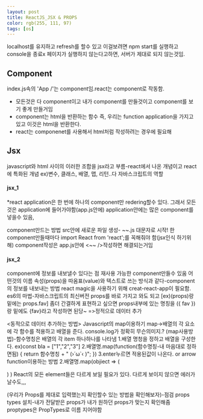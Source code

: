 ```yaml
---
layout: post
title: ReactJS_JSX & PROPS
color: rgb(255, 111, 97)
tags: [os]
---
```

<meta charset="utf-8">
<body>
localhost를 유지하고 refresh를 할수 있고 이걸보려면 npm start를 실행하고 console을 종료x
페이지가 실행하지 않는다고하면, 서버가 제대로 되지 않는것임.<br>
<h2>Component</h2>
index.js속의 'App /'는 component임.react는 component로 작동함.
<ul>
<li>모든것은 다 component이고 내가 component를 만들것이고 component를 보기 좋게 만들거임</li>
<li>component는 html을 반환하는 함수 즉, 우리는 function application을 가지고 있고 이것은 html을 반환한다. </li>
<li>react는 componenet를 사용해서 html처럼 작성하려는 경우에 필요해</li>
</ul>

<h2>Jsx</h2>
javascript와 html 사이의 이러한 조합을 jsx라고 부름-react에서 나온 개념이고 react에 특화된 개념
ex)변수, 클래스, 배열, 맵, 리턴..다 자바스크립트의 역할

<h4>jsx_1</h4>
*react application은 한 번에 하나의 component만 redering할수 있다. 그래서 모든것은 application에 들어가야함(app.js안에) application안에는 많은 component를 넣을수 있음, 

<p style=color: powderblue>component만드는 방법
src안에 새로운 파일 생성- ~~.js  대문자로 시작!
한 component만들때마다 import React from 'react';를 꼭해줘야 함(jsx인식 하기위해)
component작성은 app.js안에 <~~ />작성하면 해결되는거임</p>

<h4>jsx_2</h4>

<p>
component에 정보를 내보낼수 있다는 점
재사용 가능한 component만들수 있움
어떤것의 이름 속성(props)을 따옴표(value)와 텍스트로 쓰는 방식과 같다-component의 정보를 내보내는 방법
react magic을 사용하기 위해 creat-react-app이 필요함. 
es6의 마법-자바스크립트의 최신버전
props를 바로 가지고 와도 되고 [ex)(props)랑 밑에는 props.fav] 좀더 간결하게 표현하고 싶으면 props내부에 있는 명칭을 ({ fav })랑 밑에도 {fav}라고 작성하면 된당~ =>정적으로 데이터 추가

<동적으로 데이터 추가하는 방법>
Javascript의 map이용하기
map->배열의 각 요소에 각 함수를 적용하고 배열을 준다. 
console.log가 정확히 무슨의미지.?
(map사용방법)-함수명칭은 배열의 각 item 하나하나를 나타냄
1.배열 명청을 정하고 배열을 구성한다. ex)const bla = ["1","2","3"]
2.배열명.map(function(함수명칭-내 마음대로 정하면됨) {
    return 함수명칭 + " (›´ω`‹ )";
})
3.enter누르면 적용된값이 나온다.
or
arrow function이용하는 방법
2.배열명.map(objiect => (

)
)
React의 모든 element들은 다르게 보일 필요가 있다. 다르게 보이지 않으면 에러가 날수도,,,

(우리가 Props를 제대로 입력했는지 확인할수 있는 방법을 확인해보자)-점검
props types 설치-내가 전달받은 props가 내가 원하던 props가 맞는지 확인해줌
proptypes은 PropTypes로 이름 지어야함
</p>
</body>